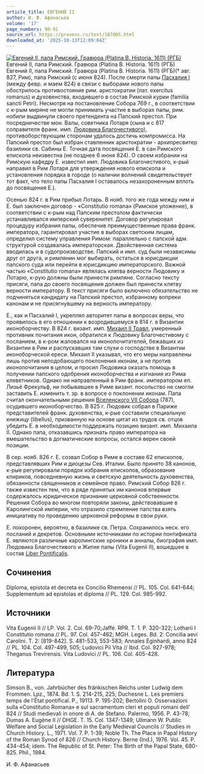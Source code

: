 ```yaml
---
article_title: ЕВГЕНИЙ II
author: И. Ф. Афанасьев
volume: '17'
page_numbers: 90-91
source_url: https://pravenc.ru/text/187005.html
downloaded_at: '2025-10-13T12:09:04Z'
---
```


[![Евгений II, папа Римский. Гравюра (Platina B. Historia. 1611) (РГБ)](https://pravenc.ru/data/872/492/1234/i200.jpg "Кликните для увеличения картинки")](https://pravenc.ru/data/872/492/1234/i400.jpg)Евгений II, папа Римский. Гравюра (Platina B. Historia. 1611) (РГБ)  
Евгений II, папа Римский. Гравюра (Platina B. Historia. 1611) (РГБ)(† авг. 827, Рим), папа Римский (с июня 824). После смерти папы [Пасхалия I](<https://pravenc.ru/text/Пасхалия I.html>) (между февр. и маем 824) в связи с выборами нового папы обострилось противостояние рим. аристократии (лат. exercitus romanus) и духовенства, входившего в состав Римской курии (familia sancti Petri). Несмотря на постановление Собора 769 г., в соответствии с к-рым миряне не могли принимать участие в выборах папы, рим. нобили выдвинули своего претендента на Папский престол. При посредничестве мон. Валы, советника Лотаря (сына и с 817 соправителя франк. имп. [Людовика Благочестивого](<https://pravenc.ru/text/Людовик Благочестивый.html>)), противоборствующим сторонам удалось достичь компромисса. На Папский престол был избран ставленник аристократии - архипресвитер базилики св. Сабины Е. Точная дата посвящения Е. в сан Римского епископа неизвестна (не позднее 6 июня 824). О своем избрании на Римскую кафедру Е. известил имп. Людовика Благочестивого, к-рый направил в Рим Лотаря для утверждения нового епископа и установления порядка в городе (о наличии волнений свидетельствует тот факт, что тело папы Пасхалия I оставалось незахороненным вплоть до посвящения Е.).

Осенью 824 г. в Рим прибыл Лотарь. В нояб. того же года между ним и Е. был заключен договор - «Constitutio romana» (Римское уложение), в соответствии с к-рым над Папским престолом фактически устанавливался имперский суверенитет. Договор регулировал процедуру избрания папы, обеспечив преимущественные права франк. императора, гарантировал участие в выборах светским лицам, определил систему управления Римом: параллельно с папской адм. структурой создавалась императорская. Двойственная система вводилась и в судопроизводстве. Папский и имп. суд были независимы друг от друга, и римлянин мог выбирать, остаться в юрисдикции папского суда или перейти в юрисдикцию императорского. Важной частью «Constitutio romana» являлась клятва верности Людовику и Лотарю, к-рую должны были принести римляне. Согласно тексту присяги, папа до своего посвящения должен был принести клятву верности императору. В текст присяги было включено обязательство не подчиняться кандидату на Папский престол, избранному вопреки канонам и не присягнувшему на верность императору.

Е., как и Пасхалий I, укреплял авторитет папы в вопросах веры, что проявилось в его отношении к возродившемуся в 814 г. в Византии иконоборчеству. В 824 г. визант. имп. [Михаил II Травл](<https://pravenc.ru/text/Михаил II Травл.html>), умеренный противник почитания икон, обратился к Людовику Благочестивому с посланием, в к-ром жаловался на иконопочитателей, бежавших из Византии в Рим и распускавших там слухи о господстве в Византии иконоборческой ереси. Михаил II указывал, что его меры направлены лишь против неподобающего поклонения иконам, а не против иконопочитания в целом, и просил Людовика оказать помощь в получении папского одобрения иконоборчества и изгнания из Рима клеветников. Однако ни направленный в Рим франк. императором еп. Лизьё Фрекульф, ни побывавшее в Риме визант. посольство не смогли заставить Е. изменить т. зр. в вопросе о поклонении иконам. Папа считал окончательными решения [Вселенского VII Собора](<https://pravenc.ru/text/Вселенского VII Собора.html>) (787), осудившего иконоборчество. В 825 г. Людовик собрал в Париже представителей франк. духовенства, к-рые составили специальную книжицу (libellus), призванную на основе цитат из трудов св. отцов убедить Е. в необходимости поддержать позицию визант. имп. Михаила II. Однако папа, отказавшись признать право императора на вмешательство в догматические вопросы, остался верен своей позиции.

В сер. нояб. 826 г. Е. созвал Собор в Риме в составе 62 епископов, представлявших Рим и диоцезы Сев. Италии. Было принято 38 канонов, к-рые регулировали порядок избрания епископов, образование клириков, повседневную жизнь и светскую деятельность духовенства, обязанности священников и семейное право. Римский Собор 826 г. также известен тем, что в ряде принятых им канонов впервые содержалось юридическое признание церковной собственности. Решения Собора во многом повторяли законы, действовавшие в Каролингской империи, что отразило стремление папства взять инициативу по проведению церковной реформы в свои руки.

Е. похоронен, вероятно, в базилике св. Петра. Сохранилось неск. его посланий и декретов. Основными источниками по истории понтификата Е. являются различные каролингские хроники и анналы, биография имп. Людовика Благочестивого и Житие папы (Vita Eugenii II), вошедшее в состав [Liber Pontificalis](<https://pravenc.ru/text/Liber Pontificalis.html>).

## Сочинения

Diploma, epistola et decreta ex Concilio Rhemensi // PL. 105. Col. 641-644; Supplementum ad epistolas et diploma // PL. 129. Col. 985-992.

## Источники

Vita Eugenii II // LP. Vol. 2. Col. 69-70;Jaffé. RPR. T. 1. P. 320-322; Lotharii I Constitutio romana // PL. 97. Col. 457-462; MGH. Leges. Bd. 2: Concilia aevi Carolini. T. 2: [819-842]. S. 481-533, 553-583; Annales Eginhardi, anno 824 // PL. 104. Col. 497-499, 505; Ludovici Pii Vita // Ibid. Col. 927-978; Theganus Trevirensis. Vita Ludovici // PL. 106. Col. 405-428.

## Литература

Simson B., von. Jahrbücher des fränkischen Reichs unter Ludwig dem Frommen. Lpz., 1874. Bd. 1. S. 214-215, 225; Duchesne L. Les premiers temps de l'État pontifical. P., 19113. P. 195-202; Bertolini O. Osservazioni sulla «Constitutio Romana» e sul sacramentum cleri et populi romani dell' 824 // Studi medievali in onore di A. de Stefano. Palermo, 1956. P. 43-78; Dumas A. Eugène II // DHGE. T. 15. Col. 1347-1349; Ullmann W. Public Welfare and Social Legislation in the Early Medieval Councils // Studies in Church History. L., 1971. Vol. 7. P. 1-39; Noble Th. The Place in Papal History of the Roman Synod of 826 // Church History. Berne (Ind.), 1976. Vol. 45. P. 434-454; idem. The Republic of St. Peter: The Birth of the Papal State, 680-825. Phil., 1984.

И. Ф. Афанасьев
